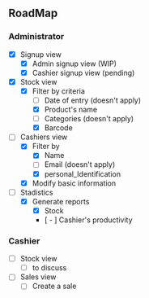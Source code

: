 ## RoadMap

### Administrator 

- [x] Signup view 
  - [x] Admin signup view (WIP)
  - [x] Cashier signup view (pending)
- [x] Stock view
  - [x] Filter by criteria
    - [ ] Date of entry (doesn't apply)
    - [x] Product's name
    - [ ] Categories (doesn't apply)
    - [x] Barcode
- [ ] Cashiers view
  - [X] Filter by
    - [X] Name
    - [ ] Email (doesn't apply)
    - [X] personal_Identification
  - [x] Modify basic information
- [ ] Stadistics
  - [X] Generate reports
    - [X] Stock
    - [ - ] Cashier's productivity

### Cashier

- [ ] Stock view
  - [ ] to discuss
- [ ] Sales view
  - [ ] Create a sale
